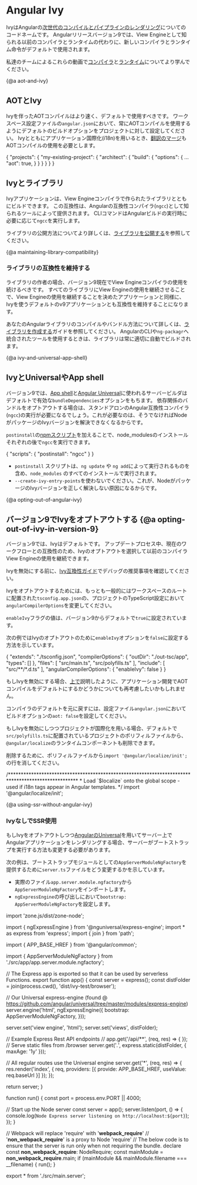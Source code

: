# Angular Ivy

IvyはAngularの[次世代のコンパイルとパイプラインのレンダリング](https://blog.angular.io/a-plan-for-version-8-0-and-ivy-b3318dfc19f7)についてのコードネームです。
Angularリリースバージョン9では、View Engineとして知られる以前のコンパイラとランタイムの代わりに、新しいコンパイラとランタイム命令がデフォルトで使用されます。

<div class="alert is-helpful">

私達のチームによるこれらの動画で[コンパイラ](https://www.youtube.com/watch?v=anphffaCZrQ)と[ランタイム](https://www.youtube.com/watch?v=S0o-4yc2n-8)についてより学んでください。


</div>

{@a aot-and-ivy}
## AOTとIvy

Ivyを伴ったAOTコンパイルはより速く、デフォルトで使用すべきです。
ワークスペース設定ファイルの`angular.json`において、常にAOTコンパイルを使用するようにデフォルトのビルドオプションをプロジェクトに対して設定してください。
Ivyとともにアプリケーション国際化(i18n)を用いるとき、[翻訳のマージ](guide/i18n#merge)もAOTコンパイルの使用を必要とします。

<code-example language="json" header="angular.json">

{
  "projects": {
    "my-existing-project": {
      "architect": {
        "build": {
          "options": {
            ...
            "aot": true,
          }
        }
      }
    }
  }
}
</code-example>

## Ivyとライブラリ

Ivyアプリケーションは、View Engineコンパイラで作られたライブラリとともにビルドできます。
この互換性は、Angularの互換性コンパイラ(`ngcc`)として知られるツールによって提供されます。
CLIコマンドはAngularビルドの実行時に必要に応じて`ngcc`を実行します。

ライブラリの公開方法についてより詳しくは、[ライブラリを公開する](guide/creating-libraries#publishing-your-library)を参照してください。

{@a maintaining-library-compatibility}
### ライブラリの互換性を維持する

ライブラリの作者の場合、バージョン9現在でView Engineコンパイラの使用を続けるべきです。
すべてのライブラリにView Engineの使用を継続させることで、View Engineの使用を継続することを決めたアプリケーションと同様に、Ivyを使うデフォルトのv9アプリケーションとも互換性を維持することになります。

あなたのAngularライブラリのコンパイルやバンドル方法について詳しくは、[ライブラリを作成する](guide/creating-libraries)ガイドを参照してください。
AngularのCLIや`ng-packagr`へ統合されたツールを使用するときは、ライブラリは常に適切に自動でビルドされます。

{@a ivy-and-universal-app-shell}
## IvyとUniversalやApp shell
バージョン9では、[App shell](guide/app-shell)と[Angular Universal](guide/universal)に使われるサーバービルダはデフォルトで有効な`bundleDependencies`オプションをもちます。
依存関係のバンドルをオプトアウトする場合は、スタンドアロンのAngular互換性コンパイラ(`ngcc`)の実行が必要になるでしょう。これが必要なのは、そうでなければNodeがパッケージのIvyバージョンを解決できなくなるからです。

`postinstall`の[npmスクリプト](https://docs.npmjs.com/misc/scripts)を加えることで、node_modulesのインストールそれぞれの後で`ngcc`を実行できます。

<code-example language="json" header="package.json">
{
  "scripts": {
    "postinstall": "ngcc"
  }
}
</code-example>

<div class="alert is-important">

* `postinstall` スクリプトは、`ng update` や `ng add`によって実行されるものを含め、`node_modules` のすべてのインストールで実行されます。
* `--create-ivy-entry-points`を使わないでください。これが、NodeがパッケージのIvyバージョンを正しく解決しない原因になるからです。

</div>

{@a opting-out-of-angular-ivy}
## バージョン9でIvyをオプトアウトする {@a opting-out-of-ivy-in-version-9}

バージョン9では、Ivyはデフォルトです。
アップデートプロセス中、現在のワークフローとの互換性のため、Ivyのオプトアウトを選択して以前のコンパイラView Engineの使用を継続できます。

<div class="alert is-helpful">

Ivyを無効にする前に、[Ivy互換性ガイド](guide/ivy-compatibility#debugging)でデバッグの推奨事項を確認してください。

</div>

Ivyをオプトアウトするためには、もっとも一般的にはワークスペースのルートに配置された`tsconfig.app.json`の、プロジェクトのTypeScript設定において`angularCompilerOptions`を変更してください。

`enableIvy`フラグの値は、バージョン9からデフォルトで`true`に設定されています。

次の例ではIvyのオプトアウトのために`enableIvy`オプションを`false`に設定する方法を示しています。

<code-example language="json" header="tsconfig.app.json">
{
  "extends": "./tsconfig.json",
  "compilerOptions": {
    "outDir": "./out-tsc/app",
    "types": []
  },
  "files": [
    "src/main.ts",
    "src/polyfills.ts"
  ],
  "include": [
    "src/**/*.d.ts"
  ],
  "angularCompilerOptions": {
    "enableIvy": false
  }
}
</code-example>

<div class="alert is-important">

もしIvyを無効にする場合、[上で](#aot-and-ivy)説明したように、アプリケーション開発でAOTコンパイルをデフォルトにするかどうかについても再考慮したいかもしれません。

コンパイラのデフォルトを元に戻すには、設定ファイル`angular.json`においてビルドオプションの`aot: false`を設定してください。

</div>

もしIvyを無効にしつつプロジェクトが国際化を用いる場合、デフォルトで`src/polyfills.ts`に配置されているプロジェクトのポリフィルファイルから、`@angular/localize`のランタイムコンポーネントも削除できます。

削除するために、ポリフィルファイルから`import '@angular/localize/init';`の行を消してください。

<code-example language="typescript" header="polyfills.ts">
/***************************************************************************************************
 * Load `$localize` onto the global scope - used if i18n tags appear in Angular templates.
 */
import '@angular/localize/init';
</code-example>

{@a using-ssr-without-angular-ivy}
### IvyなしでSSR使用

もしIvyをオプトアウトしつつ[AngularのUniversal](guide/universal)を用いてサーバー上でAngularアプリケーションをレンダリングする場合、サーバーがブートストラップを実行する方法も変更する必要があります。

次の例は、ブートストラップモジュールとしての`AppServerModuleNgFactory`を提供するために`server.ts`ファイルをどう変更するかを示しています。

* 実際のファイル`app.server.module.ngfactory`から`AppServerModuleNgFactory`をインポートします。
* `ngExpressEngine`の呼び出しにおいて`bootstrap: AppServerModuleNgFactory`を設定します。

<code-example language="typescript" header="server.ts">
import 'zone.js/dist/zone-node';

import { ngExpressEngine } from '@nguniversal/express-engine';
import * as express from 'express';
import { join } from 'path';

import { APP_BASE_HREF } from '@angular/common';

import { AppServerModuleNgFactory } from './src/app/app.server.module.ngfactory';

// The Express app is exported so that it can be used by serverless Functions.
export function app() {
  const server = express();
  const distFolder = join(process.cwd(), 'dist/ivy-test/browser');

  // Our Universal express-engine (found @ https://github.com/angular/universal/tree/master/modules/express-engine)
  server.engine('html', ngExpressEngine({
    bootstrap: AppServerModuleNgFactory,
  }));

  server.set('view engine', 'html');
  server.set('views', distFolder);

  // Example Express Rest API endpoints
  // app.get('/api/**', (req, res) => { });
  // Serve static files from /browser
  server.get('*.*', express.static(distFolder, {
    maxAge: '1y'
  }));

  // All regular routes use the Universal engine
  server.get('*', (req, res) => {
    res.render('index', { req, providers: [{ provide: APP_BASE_HREF, useValue: req.baseUrl }] });
  });

  return server;
}

function run() {
  const port = process.env.PORT || 4000;

  // Start up the Node server
  const server = app();
  server.listen(port, () => {
    console.log(`Node Express server listening on http://localhost:${port}`);
  });
}

// Webpack will replace 'require' with '__webpack_require__'
// '__non_webpack_require__' is a proxy to Node 'require'
// The below code is to ensure that the server is run only when not requiring the bundle.
declare const __non_webpack_require__: NodeRequire;
const mainModule = __non_webpack_require__.main;
if (mainModule && mainModule.filename === __filename) {
  run();
}

export * from './src/main.server';
</code-example>
